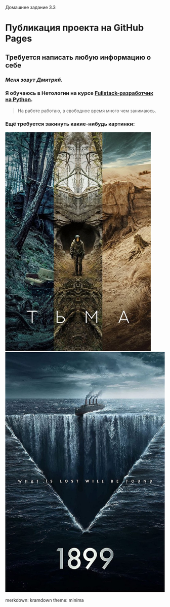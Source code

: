 Домашнее задание 3.3
#  Публикация проекта на GitHub Pages
## Требуется написать любую информацию о себе

### *Меня зовут Дмитрий*. 
### Я обучаюсь в Нетологии на курсе **[Fullstack-разработчик на Python](https://netology.ru/programs/fullstack-python-dev)**.
> На работе работаю, в свободное время много чем занимаюсь.
### Ещё требуется закинуть какие-нибудь картинки:

![картинка1](a20a2fcebed4436998216af506fb.jpg)
![картинка2](1899_TV_poster.jpg)

merkdown: kramdown
theme: minima
